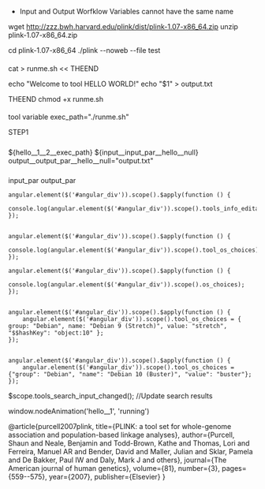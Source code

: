 
* Input and Output Worfklow Variables cannot have the same name 

wget http://zzz.bwh.harvard.edu/plink/dist/plink-1.07-x86_64.zip 
unzip plink-1.07-x86_64.zip

cd plink-1.07-x86_64
./plink --noweb --file test


####
cat > runme.sh << THEEND

echo "Welcome to tool HELLO WORLD!"
echo "\$1" > output.txt

THEEND
chmod +x runme.sh 

####

tool variable
exec_path="./runme.sh"

STEP1

#####
${hello__1__2__exec_path} ${input__input_par__hello__null}
output__output_par__hello__null="output.txt"

#####

input_par
output_par

```
angular.element($('#angular_div')).scope().$apply(function () {
	console.log(angular.element($('#angular_div')).scope().tools_info_editable);
});


angular.element($('#angular_div')).scope().$apply(function () {
    console.log(angular.element($('#angular_div')).scope().tool_os_choices);
});

angular.element($('#angular_div')).scope().$apply(function () {
    console.log(angular.element($('#angular_div')).scope().os_choices);
});


angular.element($('#angular_div')).scope().$apply(function () {
	angular.element($('#angular_div')).scope().tool_os_choices = { group: "Debian", name: "Debian 9 (Stretch)", value: "stretch", "$$hashKey": "object:10" };
});


angular.element($('#angular_div')).scope().$apply(function () {
	angular.element($('#angular_div')).scope().tool_os_choices = {"group": "Debian", "name": "Debian 10 (Buster)", "value": "buster"};
});

```

$scope.tools_search_input_changed(); //Update search results

window.nodeAnimation('hello__1', 'running')


@article{purcell2007plink,
  title={PLINK: a tool set for whole-genome association and population-based linkage analyses},
  author={Purcell, Shaun and Neale, Benjamin and Todd-Brown, Kathe and Thomas, Lori and Ferreira, Manuel AR and Bender, David and Maller, Julian and Sklar, Pamela and De Bakker, Paul IW and Daly, Mark J and others},
  journal={The American journal of human genetics},
  volume={81},
  number={3},
  pages={559--575},
  year={2007},
  publisher={Elsevier}
}




